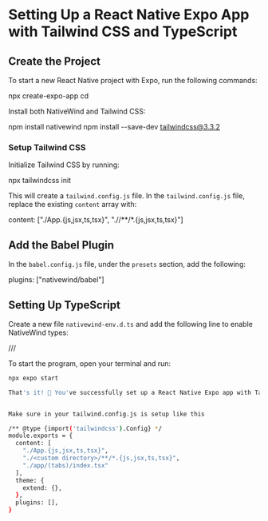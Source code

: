 # Setting Up a React Native Expo App with Tailwind CSS and TypeScript

## Create the Project
To start a new React Native project with Expo, run the following commands:

npx create-expo-app <name-of-project>
cd <name-of-project>

Install both NativeWind and Tailwind CSS:

npm install nativewind
npm install --save-dev tailwindcss@3.3.2

### Setup Tailwind CSS
Initialize Tailwind CSS by running:

npx tailwindcss init

This will create a `tailwind.config.js` file. In the `tailwind.config.js` file, replace the existing `content` array with:

content: ["./App.{js,jsx,ts,tsx}", "./<custom directory>/**/*.{js,jsx,ts,tsx}"]

## Add the Babel Plugin
In the `babel.config.js` file, under the `presets` section, add the following:

plugins: ["nativewind/babel"]

## Setting Up TypeScript
Create a new file `nativewind-env.d.ts` and add the following line to enable NativeWind types:

/// <reference types="nativewind/types" />

To start the program, open your terminal and run:

```bash
npx expo start

That's it! 🎉 You've successfully set up a React Native Expo app with Tailwind CSS and TypeScript.


Make sure in your tailwind.config.js is setup like this 

/** @type {import('tailwindcss').Config} */
module.exports = {
  content: [
    "./App.{js,jsx,ts,tsx}",
    "./<custom directory>/**/*.{js,jsx,ts,tsx}",
    "./app/(tabs)/index.tsx"
  ],
  theme: {
    extend: {},
  },
  plugins: [],
}

